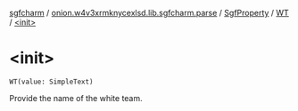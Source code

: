 [sgfcharm](../../../index.md) / [onion.w4v3xrmknycexlsd.lib.sgfcharm.parse](../../index.md) / [SgfProperty](../index.md) / [WT](index.md) / [&lt;init&gt;](./-init-.md)

# &lt;init&gt;

`WT(value: SimpleText)`

Provide the name of the white team.

